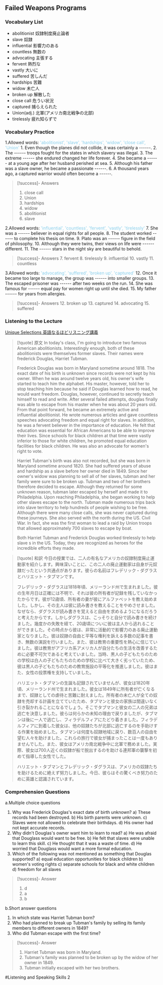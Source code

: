 ## Failed Weapons Programs

### Vocabulary List
- abolitionist
    奴隷制度廃止論者
- slave
    奴隷
- influential
    影響力のある
- countless
    無数の
- advocating
    主張する
- fervent
    熱烈な
- vastly
    大いに
- suffered
    苦しんだ
- hardships
    苦難
- widow
    未亡人
- broken up
    解散した
- close call
    危うい状況
- captured
    捕らえられた
- Union(adj.)
    北軍(アメリカ南北戦争の北部)
- tirelessly
    疲れ知らずで

### Vocabulary Practice
1.Allowed words: <span style="color: #87CEEB;"> 'abolitionist', 'slave', 'hardships', 'widow', 'close call', 'Union' </span>
    1. Even though the planes did not collide, it was certainly a ------.
    2. The ------ troops fought for the states in which slavery was illegal.
    3. The extreme ------ she endured changed her life forever.
    4. She became a ------ at a young age after her husband perished at sea.
    5. Although his father was a slave owner, he became a passionate ------.
    6. A thousand years ago, a captured warrior would often become a ------.
> [!success]- Answers
> 1. close call
> 2. Union
> 3. hardships
> 4. widow
> 5. abolitionist
> 6. slave

2.Allowed words: <span style="color: #87CEEB;"> 'influential', 'countless', 'fervent', 'vastly', 'tirelessly' </span>
    7. She was a ------ believer in equal rights for all people.
    8. The student worked ------ to complete his thesis on time.
    9. Plato was an ------ figure in the field of philosophy.
    10. Although they were twins, their views on life were ------ different.
    11. The ------ stars in the night sky are beautiful to behold.
> [!success]- Answers
> 7. fervent
> 8. tirelessly
> 9. influential
> 10. vastly
> 11. countless

3.Allowed words: <span style="color: #87CEEB;"> 'advocating', 'suffered', 'broken up', 'captured' </span>
    12. Once it became too large to manage, the group was ------ into smaller groups.
    13. The escaped prisoner was ------ after two weeks on the run.
    14. She was famous for ------ equal pay for women right up until she died.
    15. My father ------ for years from allergies.
> [!success]- Answers
> 12. broken up
> 13. captured
> 14. advocating
> 15. suffered

### Listening to the Lecture
[Unique Selections 英語なるほどリスニング講義](https://shohakusha.com/streaming#anchorlink-list-menu)
> [!quote] 原文
> In today's class, I'm going to introduce two famous American abolitionists. Interestingly enough, both of these abolitionists were themselves former slaves. Their names were frederick Douglas, Harriet Tubman.
>
> Frederick Douglas was born in Maryland sometime around 1818. The exact date of his birth is unknown since records were not kept by his owner. When he was around twelve years old, his owner's wife started to teach him the alphabet. His master, however, told her to stop teaching him because he said if Douglas learned how to read, he would want freedom. Douglas, however, continued to secretly teach himself to read and write. After several failed attempts, douglas finally was able to escape from his master when he was about 20 years old. From that point forward, he became an extremely active and influential abolitionist. He wrote numerous articles and gave countless speeches advocating freedom and equal right for slaves. In addition, he was a fervent believer in the importance of education. He felt that education was essential for African Americans to be able to improve their lives. Since schools for black children at that time were vastly inferior to those for white children, he promoted equal education facilities for black children. He was also an advocate for women's right to vote.
>
> Harriet Tubman's birth was also not recorded, but she was born in Maryland sometime around 1820. She had suffered years of abuse and hardship as a slave before her owner died in 1849. Since her owner's widow was planning to sell all of her slaves, tubman and her family were sure to be broken up. Tubman and two of her brothers therefore decided to escape. Although they returned for some unknown reason, tubman later escaped by herself and made it to Philadelphia. Upon reaching Philadelphia, she began working to help other slaves escape to the north. Tubman made numerous trips back into slave territory to help hundreds of people wishing to be free. Although there were many close calls, she was never captured during these journeys. She also served with the north during the US. Civil War. In fact, she was the first woman to lead a raid by Union troops that allowed approximately 700 slaves to escape by boat.
>
> Both Harriet Tubman and Frederick Douglas worked tirelessly to help slave s in the US. Today, they are recognized as heroes for the incredible efforts they made.

> [!quote] 和訳
> 今日の授業では、二人の有名なアメリカの奴隷制度廃止運動家を紹介します。興味深いことに、この二人の廃止運動家は自身が元奴隷だったという共通点があります。彼らの名前はフレデリック・ダグラスとハリエット・タブマンです。
>
> フレデリック・ダグラスは1818年頃、メリーランド州で生まれました。彼の生年月日は正確には不明で、それは彼の所有者が記録を残していなかったからです。彼が12歳頃、所有者の妻が彼にアルファベットを教え始めました。しかし、その主人は彼に読み書きを教えることをやめさせました。なぜなら、ダグラスが読み書きを覚えると自由を求めるようになるだろうと考えたからです。しかしダグラスは、こっそりと自分で読み書きを続けました。幾度かの失敗を経て、20歳頃についに彼は主人から逃れることができました。その時点から彼は、非常に活動的で影響力のある廃止運動家となりました。彼は奴隷の自由と平等な権利を訴える多数の記事を書き、無数の演説を行いました。また、彼は教育の重要性を熱心に信じていました。彼は教育がアフリカ系アメリカ人が自分たちの生活を改善するために必要不可欠であると考えていました。当時、黒人の子どもたちのための学校は白人の子どもたちのための学校に比べて大きく劣っていたため、彼は黒人の子どもたちのための教育施設の平等化を推進しました。彼はまた、女性の投票権を支持していました。
>
> ハリエット・タブマンの生誕も記録されていませんが、彼女は1820年頃、メリーランド州で生まれました。彼女は1849年に所有者が亡くなるまで、奴隷としての虐待と苦難に耐えました。所有者の未亡人が全ての奴隷を売却する計画を立てていたため、タブマンと彼女の家族は間違いなく引き裂かれることになるでしょう。そこでタブマンと彼女の二人の兄弟は逃亡を決意しました。彼らは何らかの未知の理由で戻りましたが、タブマンは後に一人で逃亡し、フィラデルフィアにたどり着きました。フィラデルフィアに到着した彼女は、他の奴隷たちが北部に逃亡するのを手助けする作業を始めました。タブマンは何度も奴隷地域に戻り、数百人の自由を望む人々を助けました。これらの旅行で彼女が捕まったことは一度もありませんでした。また、彼女はアメリカ南北戦争中に北軍で務めました。実際、彼女は700人近くの奴隷が船で脱出するのを助ける連邦軍の襲撃を初めて指導した女性でした。
>
> ハリエット・タブマンとフレデリック・ダグラスは、アメリカの奴隷たちを助けるために絶えず努力しました。今日、彼らはその驚くべき努力のために英雄と認識されています。

### Comprehension Questions
a.Multiple choice questions
1. Why was Frederick Douglas's exact date of birth unknown?
    a) These records had been destroyed.
    b) His birth parents were unknown.
    c) Slaves were not allowed to celebrate their birthdays.
    d) His owner had not kept accurate records.
2. Why didn't Douglas's owner want him to learn to read?
    a) He was afraid that Douglass would want to be free.
    b) He felt that slaves were unable to learn this skill.
    c) He thought that it was a waste of time.
    d) He worried that Douglass would want a more formal education.
3. Which of the following was not mentioned as something that Douglas supported?
    a) equal education opportunities for black children
    b) women's voting rights
    c) separate schools for black and white children
    d) freedom for all slaves
> [!success]- Answer
> 1. d
> 2. a
> 3. b

b.Short answer questions
1. In which state was Harriet Tubman born?
2. Who had planned to break up Tubman's family by selling its family members to different owners in 1849?
3. Who did Tubman escape with the first time?
> [!success]- Answer
> 1. Harriet Tubman was born in Maryland.
> 2. Tubman's family was planned to be broken up by the widow of her owner in 1849.
> 3. Tubman initially escaped with her two brothers.

#Listening and Speaking Skills 2